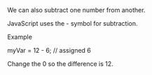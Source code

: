 We can also subtract one number from another.

JavaScript uses the - symbol for subtraction.

Example

myVar = 12 - 6; // assigned 6

Change the 0 so the difference is 12.
